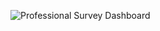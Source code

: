 ![Professional Survey Dashboard](https://github.com/user-attachments/assets/79cc830d-62d6-4d8b-b3a9-e3706bdb83f0)
